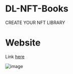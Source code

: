 # DL-NFT-Books
 CREATE YOUR NFT LIBRARY
 
 # Website 
 Link [here](https://bookrypto.com/bookshelf)
 
![image](https://user-images.githubusercontent.com/95437979/222687278-9258cee3-e472-43f8-addc-094e625cdb7f.png)

